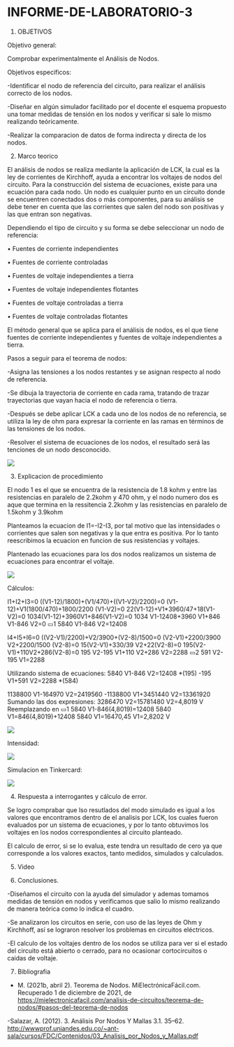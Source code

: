 # INFORME-DE-LABORATORIO-3

1) OBJETIVOS

Objetivo general:

Comprobar experimentalmente el Análisis de Nodos.

Objetivos especificos:

-Identificar el nodo de referencia del circuito, para realizar el análisis correcto de los nodos.

-Diseñar en algún simulador facilitado por el docente el esquema propuesto una tomar medidas de tensión en los nodos y verificar si sale lo mismo realizando teóricamente.

-Realizar la comparacion de datos de forma indirecta y directa de los nodos.

2) Marco teorico

El análisis de nodos se realiza mediante la aplicación de LCK, la cual es la ley de corrientes de Kirchhoff, ayuda a encontrar los voltajes de nodos del circuito. Para la construcción del sistema de ecuaciones, existe para una ecuación para cada nodo. Un nodo es cualquier punto en un circuito donde se encuentren conectados dos o más componentes, para su análisis se debe tener en cuenta que las corrientes que salen del nodo son positivas y las que entran son negativas.

Dependiendo el tipo de circuito y su forma se debe seleccionar un nodo de referencia:

•	Fuentes de corriente independientes

• Fuentes de corriente controladas

• Fuentes de voltaje independientes a tierra

• Fuentes de voltaje independientes flotantes

• Fuentes de voltaje controladas a tierra

• Fuentes de voltaje controladas flotantes


El método general que se aplica para el análisis de nodos, es el que tiene fuentes de corriente independientes y fuentes de voltaje independientes a tierra.

Pasos a seguir para el teorema de nodos:


-Asigna las tensiones a los nodos restantes y se asignan respecto al nodo de referencia.

-Se dibuja la trayectoria de corriente en cada rama, tratando de trazar trayectorias que vayan hacia el nodo de referencia o tierra.

-Después se debe aplicar LCK a cada uno de los nodos de no referencia, se utiliza la ley de ohm para expresar la corriente en las ramas en términos de las tensiones de los nodos.

-Resolver el sistema de ecuaciones de los nodos, el resultado será las tenciones de un nodo desconocido.

![](lab_3/MAPA_LAB_3.png)


3) Explicacion de procedimiento

El nodo 1 es el que se encuentra de la resistencia de 1.8 kohm y entre las resistencias en paralelo de 2.2kohm y 470 ohm, y el nodo numero dos es aque que termina en la ressitencia 2.2kohm y las resistencias en paralelo de 1.5kohm y  3.9kohm

Planteamos la ecuacion de I1=-I2-I3, por tal motivo que las intensidades o corrientes que salen son negativas y la que entra es positiva. Por lo tanto reescribimos la ecuacion en funcion de sus resistencias y voltajes.
 
Plantenado las ecuaciones para los dos nodos realizamos un sistema de ecuaciones para encontrar el voltaje.


![](lab_3/Analisis_circuito.jpg)


Cálculos:

I1+I2+I3=0
((V1-12)/1800)+(V1/470)+((V1-V2)/2200)=0
(V1-12)+V1(1800/470)+1800/2200 (V1-V2)=0
22(V1-12)+V1*3960/47+18(V1-V2)=0
1034(V1-12)+3960V1+846(V1-V2)=0
1034 V1-12408+3960 V1+846 V1-846 V2=0
▭1 5840 V1-846 V2=12408

I4+I5+I6=0
((V2-V1)/2200)+V2/3900+(V2-8)/1500=0
(V2-V1)+2200/3900 V2+2200/1500 (V2-8)=0
15(V2-V1)+330/39 V2+22(V2-8)=0
195(V2-V1)+110V2+286(V2-8)=0
195 V2-195 V1+110 V2+286 V2=2288
▭2 591 V2-195 V1=2288

Utilizando sistema de ecuaciones:
5840 V1-846 V2=12408          *(195)
-195 V1+591 V2=2288            *(584)

1138800 V1-164970 V2=2419560
-1138800 V1+3451440 V2=13361920
Sumando las dos expresiones:
3286470 V2=15781480
V2=4,8019 V
Reemplazando en ▭1
5840 V1-846(4,8019)=12408
5840 V1=846(4,8019)+12408
5840 V1=16470,45
V1=2,8202 V

![](lab_3/voltaje.jpeg)


Intensidad:

![](lab_3/intensida.jpeg)

Simulacion en Tinkercard:

![](lab_3/tinker_volta.jpeg)


4) Respuesta a interrogantes y cálculo de error.


Se logro comprabar que lso resutlados del modo simulado es igual a los valores que encontramos dentro de el analisis por LCK, los cuales fueron evaluados por un sistema de ecuaciones, y por lo tanto obtuvimos los voltajes en los nodos correspondientes al circuito planteado.

El calculo de error, si se lo evalua, este tendra un resultado de cero ya que corresponde a los valores exactos, tanto medidos, simulados y calculados.

5) Video


6) Conclusiones.

-Diseñamos el circuito con la ayuda del simulador y ademas tomamos medidas de tensión en nodos y verificamos que salio lo mismo realizando de manera teórica como lo indica el cuadro.

-Se analizaron los circuitos en serie, con uso de las leyes de Ohm y Kirchhoff, así se lograron resolver los problemas en circuitos eléctricos.

-El calculo de los voltajes dentro de los nodos se utiliza para ver si el estado del circuito está abierto o cerrado, para no ocasionar cortocircuitos o caidas de voltaje.



7) Bibliografia

- M. (2021b, abril 2). Teorema de Nodos. MiElectrónicaFácil.com. Recuperado 1 de diciembre de 2021, de https://mielectronicafacil.com/analisis-de-circuitos/teorema-de-nodos/#pasos-del-teorema-de-nodos

-Salazar, A. (2012). 3. Análisis Por Nodos Y Mallas 3.1. 35–62. http://wwwprof.uniandes.edu.co/~ant-sala/cursos/FDC/Contenidos/03_Analisis_por_Nodos_y_Mallas.pdf






